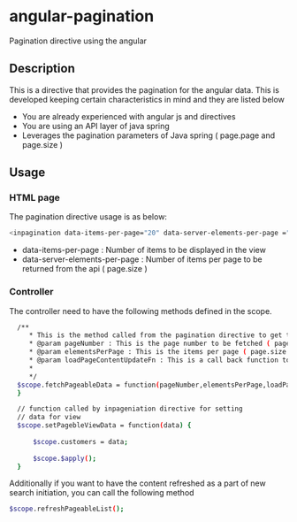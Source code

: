 # angular-pagination
Pagination directive using the angular

## Description
This is a directive that provides the pagination for the angular data. This is developed keeping certain characteristics in mind 
and they are listed below

- You are already experienced with angular js and directives
- You are using an API layer of java spring
- Leverages the pagination parameters of Java spring ( page.page and page.size )


## Usage
### HTML page
The pagination directive usage is as below:
```sh
<inpagination data-items-per-page="20" data-server-elements-per-page ="100"></inpagination>
```
- data-items-per-page : Number of items to be displayed in the view
- data-server-elements-per-page : Number of items per page to be returned from the api ( page.size )			            		

### Controller
The controller need to have the following methods defined in the scope.
```sh
  /**
  	 * This is the method called from the pagination directive to get the data from the server.
  	 * @param pageNumber : This is the page number to be fetched ( page.page in java api)
  	 * @param elementsPerPage : This is the items per page ( page.size in java api )
  	 * @param loadPageContentUpdateFn : This is a call back function to be called when the content is received 
  	 *
  	 */
  $scope.fetchPageableData = function(pageNumber,elementsPerPage,loadPageContentUpdateFn) {
  }
```

```sh
  // function called by inpageniation directive for setting
  // data for view
  $scope.setPagebleViewData = function(data) {
  
      $scope.customers = data;
  
      $scope.$apply();
  }
```

Additionally  if you want to have the content refreshed as a part of new search initiation, you can call the following method
```sh
$scope.refreshPageableList();
```


